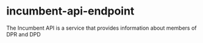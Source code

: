 incumbent-api-endpoint
======================

The Incumbent API is a service that provides information about members of DPR and DPD
